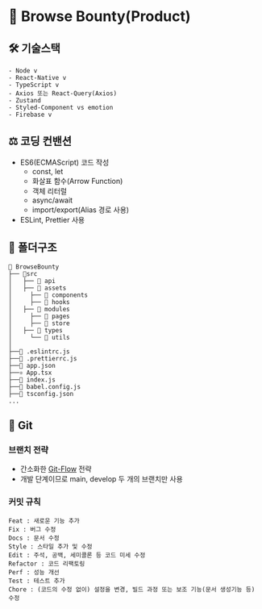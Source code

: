 # 🦄 Browse Bounty(Product)

## 🛠️ 기술스택

```
- Node v
- React-Native v
- TypeScript v
- Axios 또는 React-Query(Axios)
- Zustand
- Styled-Component vs emotion
- Firebase v
```

## ⚖️ 코딩 컨밴션

- ES6(ECMAScript) 코드 작성
  - const, let
  - 화살표 함수(Arrow Function)
  - 객체 리터럴
  - async/await
  - import/export(Alias 경로 사용)
- ESLint, Prettier 사용

## 🌲 폴더구조

```
🦄 BrowseBounty
├── 📁src
│   ├── 📁 api
│   ├── 📁 assets
│	  ├── 📁 components
│	  ├── 📁 hooks
│   ├── 📁 modules
│	  ├── 📁 pages
│	  ├── 📁 store
│   ├── 📁 types
│	  └── 📁 utils
│
├──📄 .eslintrc.js
├──📄 .prettierrc.js
├──📄 app.json
├──⚛ App.tsx
├──📄 index.js
├──📄 babel.config.js
├──📄 tsconfig.json
...
```

## 📌 Git

### 브랜치 전략

- 간소화한 [Git-Flow](https://kku.dev/blog/f96895b7-e76e-4cac-b97e-ec00a5886ef5) 전략
- 개발 단계이므로 main, develop 두 개의 브랜치만 사용

### 커밋 규칙

```
Feat : 새로운 기능 추가
Fix : 버그 수정
Docs : 문서 수정
Style : 스타일 추가 및 수정
Edit : 주석, 공백, 세미콜론 등 코드 미세 수정
Refactor : 코드 리팩토링
Perf : 성능 개선
Test : 테스트 추가
Chore : (코드의 수정 없이) 설정을 변경, 빌드 과정 또는 보조 기능(문서 생성기능 등) 수정
```
